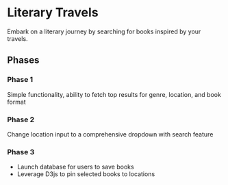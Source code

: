 # Literary Travels
Embark on a literary journey by searching for books inspired by your travels. 

## Phases
### Phase 1
Simple functionality, ability to fetch top results for genre, location, and book format
### Phase 2
Change location input to a comprehensive dropdown with search feature
### Phase 3
- Launch database for users to save books
- Leverage D3js to pin selected books to locations

